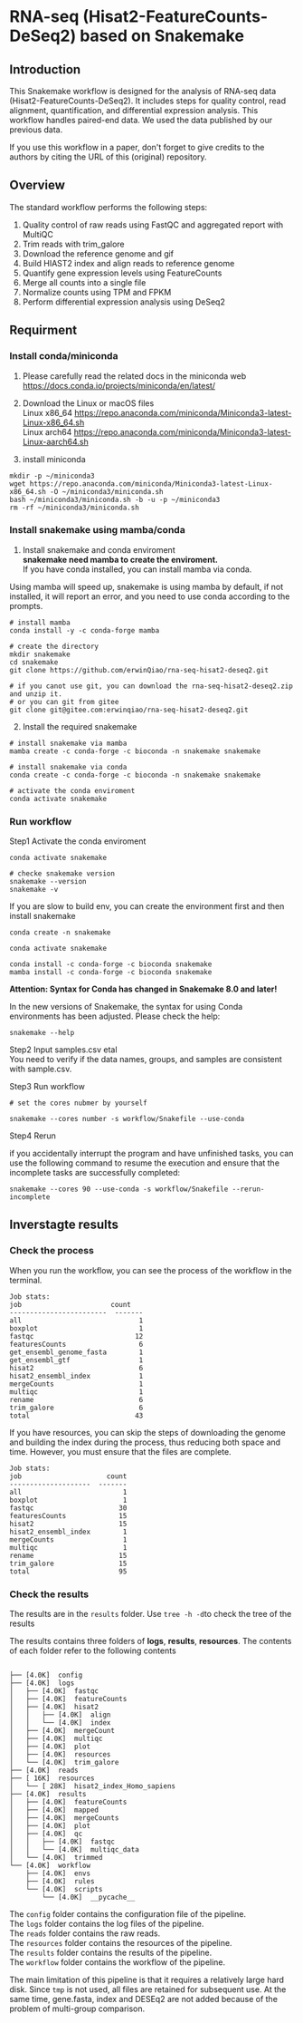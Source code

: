 # RNA-seq (Hisat2-FeatureCounts-DeSeq2) based on Snakemake  

## Introduction

This Snakemake workflow is designed for the analysis of RNA-seq data (Hisat2-FeatureCounts-DeSeq2). It includes steps for quality control, read alignment, quantification, and differential expression analysis.  This workflow handles paired-end data. We used the data published by our previous data.  

If you use this workflow in a paper, don't forget to give credits to the authors by citing the URL of this (original) repository.  

## Overview  

The standard workflow performs the following steps:  

1. Quality control of raw reads using FastQC and aggregated report with MultiQC  
2. Trim reads with trim_galore  
3. Download the reference genome and gif  
4. Build HIAST2 index and align reads to reference genome
5. Quantify gene expression levels using FeatureCounts  
6. Merge all counts into a single file  
7. Normalize counts using TPM and FPKM  
8. Perform differential expression analysis using DeSeq2  

## Requirment  

### Install conda/miniconda  

1. Please carefully read the related docs in the miniconda web <https://docs.conda.io/projects/miniconda/en/latest/>  

2. Download the Linux or macOS files  
Linux x86_64 <https://repo.anaconda.com/miniconda/Miniconda3-latest-Linux-x86_64.sh>  
Linux arch64 <https://repo.anaconda.com/miniconda/Miniconda3-latest-Linux-aarch64.sh>  

3. install miniconda  

```{bash}
mkdir -p ~/miniconda3
wget https://repo.anaconda.com/miniconda/Miniconda3-latest-Linux-x86_64.sh -O ~/miniconda3/miniconda.sh
bash ~/miniconda3/miniconda.sh -b -u -p ~/miniconda3
rm -rf ~/miniconda3/miniconda.sh
```

### Install snakemake using mamba/conda

1. Install snakemake and conda enviroment  
**snakemake need mamba to create the enviroment.**  
If you have conda installed, you can install mamba via conda.  

Using mamba will speed up, snakemake is using mamba by default, if not installed, it will report an error, and you need to use conda according to the prompts.  

```{bash}
# install mamba  
conda install -y -c conda-forge mamba  

# create the directory
mkdir snakemake
cd snakemake
git clone https://github.com/erwinQiao/rna-seq-hisat2-deseq2.git

# if you canot use git, you can download the rna-seq-hisat2-deseq2.zip and unzip it.  
# or you can git from gitee  
git clone git@gitee.com:erwinqiao/rna-seq-hisat2-deseq2.git
```

2. Install the required snakemake  

```{bash}
# install snakemake via mamba
mamba create -c conda-forge -c bioconda -n snakemake snakemake 

# install snakemake via conda
conda create -c conda-forge -c bioconda -n snakemake snakemake

# activate the conda enviroment
conda activate snakemake
```

### Run workflow  

Step1 Activate the conda enviroment

```{bash}
conda activate snakemake

# checke snakemake version
snakemake --version
snakemake -v
```

If you are slow to build env, you can create the environment first and then install snakemake  

```{bash}
conda create -n snakemake  

conda activate snakemake  

conda install -c conda-forge -c bioconda snakemake
mamba install -c conda-forge -c bioconda snakemake
```

**Attention: Syntax for Conda has changed in Snakemake 8.0 and later!**

In the new versions of Snakemake, the syntax for using Conda environments has been adjusted. Please check the help:

`snakemake --help`

Step2 Input samples.csv etal  
You need to verify if the data names, groups, and samples are consistent with sample.csv.  

Step3 Run workflow  

```{bash}
# set the cores nubmer by yourself

snakemake --cores number -s workflow/Snakefile --use-conda  
```

Step4 Rerun  

if you accidentally interrupt the program and have unfinished tasks, you can use the following command to resume the execution and ensure that the incomplete tasks are successfully completed:  

`snakemake --cores 90 --use-conda -s workflow/Snakefile --rerun-incomplete`  

## Inverstagte results  

### Check the process  

When you run the workflow, you can see the process of the workflow in the terminal.  

```{text}
Job stats:  
job                      count
------------------------  -------
all                             1  
boxplot                         1
fastqc                         12  
featuresCounts                  6  
get_ensembl_genome_fasta        1  
get_ensembl_gtf                 1  
hisat2                          6  
hisat2_ensembl_index            1  
mergeCounts                     1  
multiqc                         1  
rename                          6  
trim_galore                     6  
total                          43 
```

If you have resources, you can skip the steps of downloading the genome and building the index during the process, thus reducing both space and time. However, you must ensure that the files are complete.  

```{text}
Job stats:  
job                     count  
--------------------  -------
all                         1  
boxplot                     1
fastqc                     30  
featuresCounts             15  
hisat2                     15  
hisat2_ensembl_index        1  
mergeCounts                 1  
multiqc                     1  
rename                     15  
trim_galore                15  
total                      95  
```

### Check the results  

The results are in the `results` folder.  Use `tree -h -d`to check the tree of the results  

The results contains three folders of **logs**, **results**, **resources**. The contents of each folder refer to the following contents  

```{text}

├── [4.0K]  config
├── [4.0K]  logs
│   ├── [4.0K]  fastqc
│   ├── [4.0K]  featureCounts
│   ├── [4.0K]  hisat2
│   │   ├── [4.0K]  align
│   │   └── [4.0K]  index
│   ├── [4.0K]  mergeCount
│   ├── [4.0K]  multiqc
│   ├── [4.0K]  plot
│   ├── [4.0K]  resources
│   └── [4.0K]  trim_galore
├── [4.0K]  reads
├── [ 16K]  resources
│   └── [ 28K]  hisat2_index_Homo_sapiens
├── [4.0K]  results
│   ├── [4.0K]  featureCounts
│   ├── [4.0K]  mapped
│   ├── [4.0K]  mergeCounts
│   ├── [4.0K]  plot
│   ├── [4.0K]  qc
│   │   ├── [4.0K]  fastqc
│   │   └── [4.0K]  multiqc_data
│   └── [4.0K]  trimmed
└── [4.0K]  workflow
    ├── [4.0K]  envs
    ├── [4.0K]  rules
    └── [4.0K]  scripts
        └── [4.0K]  __pycache__

```

The `config` folder contains the configuration file of the pipeline.  
The `logs` folder contains the log files of the pipeline.  
The `reads` folder contains the raw reads.  
The `resources` folder contains the resources of the pipeline.  
The `results` folder contains the results of the pipeline.  
The `workflow` folder contains the workflow of the pipeline.  

The main limitation of this pipeline is that it requires a relatively large hard disk. Since `tmp` is not used, all files are retained for subsequent use. At the same time, gene.fasta, index and DESEq2 are not added because of the problem of multi-group comparison.  